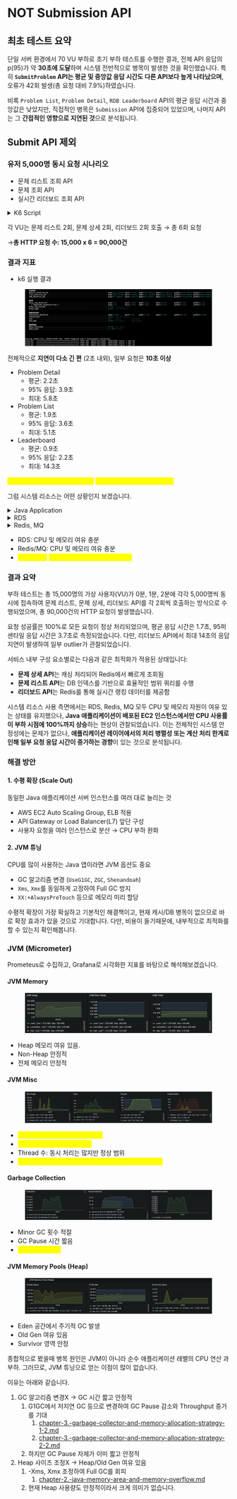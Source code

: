 # NOT Submission API

## 최초 테스트 요약

단일 서버 환경에서 70 VU 부하로 초기 부하 테스트를 수행한 결과, 전체 API 응답의 p(95)가 약 **30초에 도달**하며 시스템 전반적으로 병목이 발생한 것을 확인했습니다. 특히 **`SubmitProblem` API는 평균 및 중앙값 응답 시간도 다른 API보다 높게 나타났으며**, 오류가 42회 발생(총 요청 대비 7.9%)하였습니다.

비록 `Problem List`, `Problem Detail`, `RDB Leaderboard` API의 평균 응답 시간과 중앙값은 낮았지만, 직접적인 병목은 `Submission` API에 집중되어 있었으며, 나머지 API는 그 **간접적인 영향으로 지연된 것**으로 분석됩니다.



## Submit API 제외

### 유저 5,000명 동시 요청 시나리오

* 문제 리스트 조회 API
* 문제 조회 API
* 실시간 리더보드 조회 API



<details>

<summary>K6 Script</summary>

```sql
import http from 'k6/http';
import { check, sleep, group } from 'k6';
import { Trend, Counter } from 'k6/metrics';

// 1) 사용자 정의 메트릭 선언
let rdbTrend      = new Trend('rdb_duration_ms');
let listTrend     = new Trend('list_duration_ms');
let detailTrend   = new Trend('detail_duration_ms');
let submitTrend   = new Trend('submit_duration_ms');

let errorCount    = new Counter('errors_total');

// ─── stages 설정 ───
export let options = {
  scenarios: {
    burst_0m:  { executor: 'per-vu-iterations', vus: 4000, iterations: 1, startTime: '0s' },
    burst_1m:  { executor: 'per-vu-iterations', vus: 4000, iterations: 1, startTime: '60s' },
    burst_2m:  { executor: 'per-vu-iterations', vus: 4000, iterations: 1, startTime: '120s' },
  },
};

const BASE_URL = '<http://172.31.6.93:8080>';

function getRandomInt(min, max) {
  return Math.floor(Math.random() * (max - min + 1)) + min;
}

// 공통 로깅 & 메트릭 헬퍼
function logAndMetric(res, trend, label) {
  const ok = check(res, { [`${label} is 200`]: r => r.status === 200 });
  if (!ok) {
    console.error(
      `❌  [${label}] status ${res.status}\\n` +
      `URL: ${res.url}\\n` +
      `Body:\\n${res.body}\\n`
    );
    errorCount.add(1);
  }
  trend.add(res.timings.duration);
}

export default function () {
  group('RDB Leaderboard', () => {
    for (let i = 0; i < 2; i++) {
      let id  = getRandomInt(1, 10);
      let res = http.get(`${BASE_URL}/v1/contests/${id}/leaderboard`);
      logAndMetric(res, rdbTrend, `RDB Leaderboard ${id}`);
    }
  });

  group('Problem List', () => {
    for (let i = 0; i < 2; i++) {
      let start = getRandomInt(1, 40);
      let end   = start + getRandomInt(1, 10);
      let res   = http.get(`${BASE_URL}/problems?start=${start}&end=${end}`);
      logAndMetric(res, listTrend, `Problem list ${start}-${end}`);
    }
  });

  group('Problem Detail', () => {
    for (let i = 0; i < 2; i++) {
      let pid = getRandomInt(1, 50);
      let res = http.get(`${BASE_URL}/problems/${pid}`);
      logAndMetric(res, detailTrend, `Problem detail ${pid}`);
    }
  });
}  
```

</details>

각 VU는 문제 리스트 2회, 문제 상세 2회, 리더보드 2회 호출 → 총 6회 요청

→**총 HTTP 요청 수: 15,000 x 6 = 90,000건**



### 결과 지표

* k6 실행 결과

<figure><img src="../../../.gitbook/assets/image (7).png" alt=""><figcaption></figcaption></figure>

전체적으로 **지연이 다소 긴 편** (2초 내외), 일부 요청은 **10초 이상**

* Problem Detail
  * 평균: 2.2초
  * 95% 응답: 3.9초
  * 최대: 5.8초
* Problem List
  * 평균: 1.9초
  * 95% 응답: 3.6초
  * 최대: 5.1초
* Leaderboard
  * 평균: 0.9초
  * 95% 응답: 2.2초
  * 최대: 14.3초

<mark style="color:yellow;">리더보드는 평균 응답은 빠르지만,</mark> <mark style="color:yellow;"></mark><mark style="color:yellow;">**최대 14초로 outlier 심합니다.**</mark>



그럼 시스템 리소스는 어떤 상황인지 보겠습니다.

<details>

<summary>Java Application</summary>

<figure><img src="../../../.gitbook/assets/image (8).png" alt=""><figcaption></figcaption></figure>

</details>

<details>

<summary>RDS</summary>

<figure><img src="../../../.gitbook/assets/image (9).png" alt=""><figcaption></figcaption></figure>

</details>

<details>

<summary>Redis, MQ</summary>

<figure><img src="../../../.gitbook/assets/image (10).png" alt=""><figcaption></figcaption></figure>

</details>

* RDS: CPU 및 메모리 여유 충분
* Redis/MQ: CPU 및 메모리 여유 충분
* <mark style="color:yellow;">Java App:</mark> <mark style="color:yellow;"></mark><mark style="color:yellow;">**부하 시 CPU 사용률 100% 도달**</mark>





### 결과 요약

부하 테스트는 총 15,000명의 가상 사용자(VU)가 0분, 1분, 2분에 각각 5,000명씩 동시에 접속하여 문제 리스트, 문제 상세, 리더보드 API를 각 2회씩 호출하는 방식으로 수행되었으며, 총 90,000건의 HTTP 요청이 발생했습니다.

요청 성공률은 100%로 모든 요청이 정상 처리되었으며, 평균 응답 시간은 1.7초, 95퍼센타일 응답 시간은 3.7초로 측정되었습니다. 다만, 리더보드 API에서 최대 14초의 응답 지연이 발생하여 일부 outlier가 관찰되었습니다.

서비스 내부 구성 요소별로는 다음과 같은 최적화가 적용된 상태입니다:

* **문제 상세 API**는 캐싱 처리되어 Redis에서 빠르게 조회됨
* **문제 리스트 API**는 DB 인덱스를 기반으로 효율적인 범위 쿼리를 수행
* **리더보드 API**는 Redis를 통해 실시간 랭킹 데이터를 제공함

시스템 리소스 사용 측면에서는 RDS, Redis, MQ 모두 CPU 및 메모리 자원이 여유 있는 상태를 유지했으나, **Java 애플리케이션이 배포된 EC2 인스턴스에서만 CPU 사용률이 부하 시점에 100%까지 상승**하는 현상이 관찰되었습니다. 이는 전체적인 시스템 안정성에는 문제가 없으나, **애플리케이션 레이어에서의 처리 병렬성 또는 계산 처리 한계로 인해 일부 요청 응답 시간이 증가하는 경향**이 있는 것으로 분석됩니다.



### 해결 방안

#### 1. **수평 확장 (Scale Out)**

동일한 Java 애플리케이션 서버 인스턴스를 여러 대로 늘리는 것

* AWS EC2 Auto Scaling Group, ELB 적용
* API Gateway or Load Balancer(L7) 앞단 구성
* 사용자 요청을 여러 인스턴스로 분산 → CPU 부하 완화

#### 2. **JVM 튜닝**

CPU를 많이 사용하는 Java 앱이라면 JVM 옵션도 중요

* GC 알고리즘 변경 (`UseG1GC`, `ZGC`, `Shenandoah`)
* `Xms`, `Xmx`를 동일하게 고정하여 Full GC 방지
* `XX:+AlwaysPreTouch` 등으로 메모리 미리 할당

수평적 확장이 가장 확실하고 기본적인 해결책이고, 현재 캐시/DB 병목이 없으므로 바로 확장 효과가 있을 것으로 기대합니다. 다만, 비용이 들기때문에, 내부적으로 최적화를 할 수 있는지 확인해봅니다.



### JVM (Micrometer)

Prometeus로 수집하고, Grafana로 시각화한 지표를 바탕으로 해석해보겠습니다.

#### JVM Memory

<figure><img src="../../../.gitbook/assets/image (11).png" alt=""><figcaption></figcaption></figure>

* Heap 메모리 여유 있음.
* Non-Heap 안정적
* 전체 메모리 안정적

#### JVM Misc

<figure><img src="../../../.gitbook/assets/image (12).png" alt=""><figcaption></figcaption></figure>

* <mark style="color:yellow;">**Java 프로세스 CPU 100% 도달**</mark>
* <mark style="color:yellow;">**시스템 Load 급증: Max 8.8**</mark>
* Thread 수: 동시 처리는 많지만 정상 범위
* <mark style="color:yellow;">**Runnable 스레드 수 과다: CPU를 기다리는 스레드 많음**</mark>

#### Garbage Collection

<figure><img src="../../../.gitbook/assets/image (13).png" alt=""><figcaption></figcaption></figure>

* Minor GC 횟수 적절
* GC Pause 시간 짧음
* <mark style="color:yellow;">**객체 생성량 많음**</mark>

#### **JVM Memory Pools (Heap)**

<figure><img src="../../../.gitbook/assets/image (14).png" alt=""><figcaption></figcaption></figure>

* Eden 공간에서 주기적 GC 발생
* Old Gen 여유 있음
* Survivor 영역 안정



종합적으로 봤을때 병목 원인은 JVM이 아니라 순수 애플리케이션 레벨의 CPU 연산 과부하. 그러므로, JVM 튜닝으로 얻는 이점이 많이 없습니다.

이유는 아래와 같습니다.

1. GC 알고리즘 변경X -> GC 시간 짧고 안정적
   1. G1GC에서 저지연 GC 등으로 변경하여 GC Pause 감소와 Throughput 증가를 기대&#x20;
      1. [chapter-3.-garbage-collector-and-memory-allocation-strategy-1-2.md](../../../books/digging-deep-into-jvm/chapter-3.-garbage-collector-and-memory-allocation-strategy-1-2.md "mention")
      2. [chapter-3.-garbage-collector-and-memory-allocation-strategy-2-2.md](../../../books/digging-deep-into-jvm/chapter-3.-garbage-collector-and-memory-allocation-strategy-2-2.md "mention")
   2. 하지만 GC Pause 자체가 이미 짧고 안정적
2. Heap 사이즈 조정X -> Heap/Old Gen 여유 있음
   1. -Xms, Xmx 조정하여 Full GC를 회피
      1. [chapter-2.-java-memory-area-and-memory-overflow.md](../../../books/digging-deep-into-jvm/chapter-2.-java-memory-area-and-memory-overflow.md "mention")
   2. 현재 Heap 사용량도 안정적이라서 크게 의미가 없습니다.
